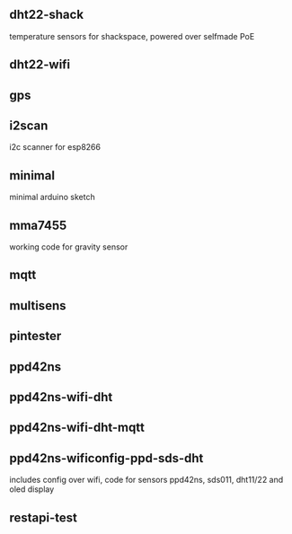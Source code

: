 ## dht22-shack

temperature sensors for shackspace, powered over selfmade PoE

## dht22-wifi

## gps

## i2scan

i2c scanner for esp8266

## minimal

minimal arduino sketch

## mma7455

working code for gravity sensor

## mqtt

## multisens

## pintester

## ppd42ns

## ppd42ns-wifi-dht

## ppd42ns-wifi-dht-mqtt

## ppd42ns-wificonfig-ppd-sds-dht

includes config over wifi, code for sensors ppd42ns, sds011, dht11/22 and oled display

## restapi-test

